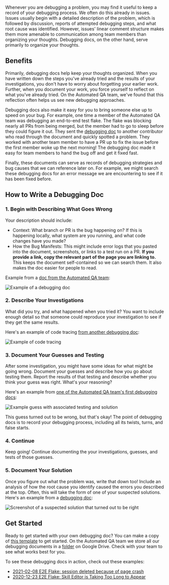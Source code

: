 Whenever you are debugging a problem, you may find it useful to keep a record of your debugging process. We often do this already in issues. Issues usually begin with a detailed description of the problem, which is followed by discussion, reports of attempted debugging steps, and what root cause was identified. However, issues' linear comment structure makes them more amenable to communication among team members than organizing your thoughts. Debugging docs, on the other hand, serve primarily to organize your thoughts.

## Benefits

Primarily, debugging docs help keep your thoughts organized. When you have written down the steps you've already tried and the results of your investigations, you don't have to worry about forgetting your earlier work. Further, when you document your work, you force yourself to reflect on what you've already tried. On the Automated QA team, we've found that this reflection often helps us see new debugging approaches.

Debugging docs also make it easy for you to bring someone else up to speed on your bug. For example, one time a member of the Automated QA team was debugging an end-to-end test flake. The flake was blocking nearly all PRs from being merged, but the member had to go to sleep before they could figure it out. They sent the [debugging doc](https://docs.google.com/document/d/1LAsDc1EMISjpwnn-FcdH-7TNrU20xfkJEO3uSLj_nyM/edit#heading=h.jl2gn54iqprw) to another contributor who read through the document and quickly spotted a problem. They worked with another team member to have a PR up to fix the issue before the first member woke up the next morning! The debugging doc made it easy for team members to hand the bug off and get it fixed fast.

Finally, these documents can serve as records of debugging strategies and bug causes that we can reference later on. For example, we might search these debugging docs for an error message we are encountering to see if it has been fixed before.

## How to Write a Debugging Doc

### 1. Begin with Describing What Goes Wrong

Your description should include:

 * Context: What branch or PR is the bug happening on? If this is happening locally, what system are you running, and what code changes have you made?
 * How the Bug Manifests: This might include error logs that you pasted into the document, screenshots, or links to a test run on a PR. **If you provide a link, copy the relevant part of the page you are linking to.** This keeps the document self-contained so we can search them. It also makes the doc easier for people to read.

Example from a [doc from the Automated QA team](https://docs.google.com/document/d/1cI8fqAIFqsmZj5v35y49ohhNvgmE0_vH_sT02Aws77Y/edit):

![Example of a debugging doc](https://user-images.githubusercontent.com/19878639/111086358-15586a00-84f2-11eb-8f10-8a33473db6fe.png)

### 2. Describe Your Investigations

What did you try, and what happened when you tried it? You want to include enough detail so that someone could reproduce your investigation to see if they get the same results.

Here's an example of code tracing [from another debugging doc](https://docs.google.com/document/d/13vc63wZyMsWBLA0LO3p0YrylKEVMQlLbFA2tCvQABDY/edit):

![Example of code tracing](https://user-images.githubusercontent.com/19878639/111086556-13db7180-84f3-11eb-9ed6-fd2f35ccb5b8.png)

### 3. Document Your Guesses and Testing

After some investigation, you might have some ideas for what might be going wrong. Document your guesses and describe how you go about testing them. Report the results of that testing and describe whether you think your guess was right. What's your reasoning?

Here's an example from [one of the Automated QA team's first debugging docs](https://docs.google.com/document/d/1cI8fqAIFqsmZj5v35y49ohhNvgmE0_vH_sT02Aws77Y/edit#):

![Example guess with associated testing and solution](https://user-images.githubusercontent.com/19878639/111086637-97955e00-84f3-11eb-8804-132a6230208c.png)

This guess turned out to be wrong, but that's okay! The point of debugging docs is to record your debugging process, including all its twists, turns, and false starts.

### 4. Continue

Keep going! Continue documenting the your investigations, guesses, and tests of those guesses.

### 5. Document Your Solution

Once you figure out what the problem was, write that down too! Include an analysis of how the root cause you identify caused the errors you described at the top. Often, this will take the form of one of your suspected solutions. Here's an example from a [debugging doc](https://docs.google.com/document/d/1cI8fqAIFqsmZj5v35y49ohhNvgmE0_vH_sT02Aws77Y/edit#):

![Screenshot of a suspected solution that turned out to be right](https://user-images.githubusercontent.com/19878639/111087012-ae3cb480-84f5-11eb-80f5-a21e3090f8d4.png)

## Get Started

Ready to get started with your own debugging doc? You can make a copy of [this template](https://docs.google.com/document/d/1qRbvKjJ0A7NPVK8g6XJNISMx_6BuepoCL7F2eIfrGqM/edit?usp=sharing) to get started. On the Automated QA team we store all our debugging documents in a [folder](https://drive.google.com/drive/folders/1wYdiP6PfhiF553FEIqNBhW2hQxWmWo_Y?usp=sharing) on Google Drive. Check with your team to see what works best for you.

To see these debugging docs in action, check out these examples:

* [2021-02-08 E2E Flake: session deleted because of page crash](https://docs.google.com/document/d/1LAsDc1EMISjpwnn-FcdH-7TNrU20xfkJEO3uSLj_nyM/edit#heading=h.jl2gn54iqprw)
* [2020-12-23 E2E Flake: Skill Editor is Taking Too Long to Appear](https://docs.google.com/document/d/1cI8fqAIFqsmZj5v35y49ohhNvgmE0_vH_sT02Aws77Y/edit?usp=sharing)
